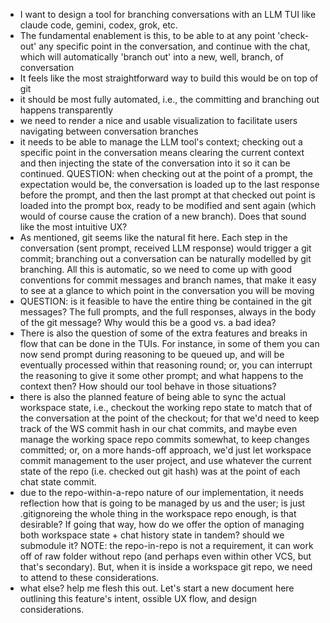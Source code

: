 - I want to design a tool for branching conversations with an LLM TUI like claude code, gemini, codex, grok, etc.
- The fundamental enablement is this, to be able to at any point 'check-out' any specific point in the conversation, and continue with the chat, which will automatically 'branch out' into a new, well, branch, of conversation
- It feels like the most straightforward way to build this would be on top of git 
- it should be most fully automated, i.e., the committing and branching out happens transparently
- we need to render a nice and usable visualization to facilitate users navigating between conversation branches
- it needs to be able to manage the LLM tool's context; checking out a specific point in the conversation means clearing the current context and then injecting the state of the conversation into it so it can be continued. QUESTION: when checking out at the point of a prompt, the expectation would be, the conversation is loaded up to the last response before the prompt, and then the last prompt at that checked out point is loaded into the prompt box, ready to be modified and sent again (which would of course cause the cration of a new branch). Does that sound like the most intuitive UX?
- As mentioned, git seems like the natural fit here. Each step in the conversation (sent prompt, received LLM response) would trigger a git commit; branching out a conversation can be naturally modelled by git branching. All this is automatic, so we need to come up with good conventions for commit messages and branch names, that make it easy to see at a glance to which point in the conversation you will be moving
- QUESTION: is it feasible to have the entire thing be contained in the git messages? The full prompts, and the full responses, always in the body of the git message? Why would this be a good vs. a bad idea?
- There is also the question of some of the extra features and breaks in flow that can be done in the TUIs. For instance, in some of them you can now send prompt during reasoning to be queued up, and will be eventually processed within that reasoning round; or, you can interrupt the reasoning to give it some other prompt; and what happens to the context then? How should our tool behave in those situations?
- there is also the planned feature of being able to sync the actual workspace state, i.e., checkout the working repo state to match that of the conversation at the point of the checkout; for that we'd need to keep track of the WS commit hash in our chat commits, and maybe even manage the working space repo commits somewhat, to keep changes committed; or, on a more hands-off approach, we'd just let workspace commit management to the user project, and use whatever the current state of the repo (i.e. checked out git hash) was at the point of each chat state commit. 
- due to the repo-within-a-repo nature of our implementation, it needs reflection how that is going to be managed by us and the user; is just .gitignoreing the whole thing in the workspace repo enough, is that desirable? If going that way, how do we offer the option of managing both workspace state + chat history state in tandem? should we submodule it? NOTE: the repo-in-repo is not a requirement, it can work off of raw folder without repo (and perhaps even within other VCS, but that's secondary). But, when it is inside a workspace git repo, we need to attend to these considerations.
- what else? help me flesh this out. Let's start a new document here outlining this feature's intent, ossible UX flow, and design considerations. 
